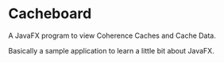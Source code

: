 Cacheboard
==========

A JavaFX program to view Coherence Caches and Cache Data.

Basically a sample application to learn a little bit about JavaFX.
